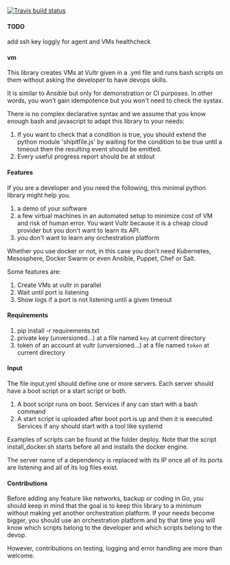 [![Travis build status](https://travis-ci.org/nicosmaris/vm.png?branch=ship)](https://travis-ci.org/nicosmaris/vm)

#### TODO

add ssh key
loggly for agent and VMs
healthcheck

#### vm

This library creates VMs at Vultr given in a .yml file and runs bash scripts on them without asking the developer to have devops skills.

It is similar to Ansible but only for demonstration or CI purposes. In other words, you won't gain idempotence but you won't need to check the systax.

There is no complex declarative syntax and we assume that you know enough bash and javascript to adapt this library to your needs:

1. If you want to check that a condition is true, you should extend the python module 'shipitfile.js' by waiting for the condition to be true until a timeout then the resulting event should be emitted.
2. Every useful progress report should be at stdout


#### Features

If you are a developer and you need the following, this minimal python library might help you.

1. a demo of your software
2. a few virtual machines in an automated setup to minimize cost of VM and risk of human error. You want Vultr because it is a cheap cloud provider but you don't want to learn its API.
3. you don't want to learn any orchestration platform

Whether you use docker or not, in this case you don't need Kubernetes, Mesosphere, Docker Swarm or even Ansible, Puppet, Chef or Salt.

Some features are:

1. Create VMs at vultr in parallel
2. Wait until port is listening
3. Show logs if a port is not listening until a given timeout

#### Requirements

1. pip install -r requirements.txt
2. private key (unversioned...) at a file named `key` at current directory
3. token of an account at vultr (unversioned...) at a file named `token` at current directory

#### Input

The file input.yml should define one or more servers. Each server should have a boot script or a start script or both.

1. A boot script runs on boot. Services if any can start with a bash command
2. A start script is uploaded after boot port is up and then it is executed. Services if any should start with a tool like systemd

Examples of scripts can be found at the folder deploy. Note that the script install_docker.sh starts before all and installs the docker engine.

The server name of a dependency is replaced with its IP once all of its ports are listening and all of its log files exist.

#### Contributions

Before adding any feature like networks, backup or coding in Go, you should keep in mind that the goal is to keep this library to a minimum without making yet another orchestration platform.
If your needs become bigger, you should use an orchestration platform and by that time you will know which scripts belong to the developer and which scripts belong to the devop.

However, contributions on testing, logging and error handling are more than welcome.

